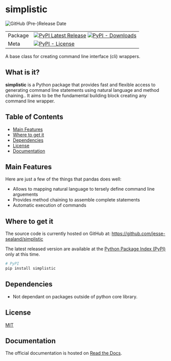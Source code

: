 # simplistic
![GitHub (Pre-)Release Date](https://img.shields.io/github/release-date-pre/jesse-sealand/simplistic)

| | |
| --- | --- |
| Package | [![PyPI Latest Release](https://img.shields.io/pypi/v/simplistic.svg)](https://pypi.org/project/simplistic/) [![PyPI - Downloads](https://img.shields.io/pypi/dm/simplistic)](https://pypi.org/project/simplistic/) |
| Meta | [![PyPI - License](https://img.shields.io/pypi/l/simplistic)](https://github.com/pandas-dev/pandas/blob/main/LICENSE)|

A base class for creating command line interface (cli) wrappers.

## What is it?

**simplistic** is a Python package that provides fast and flexible access to generating command line statements using natural language and method chaining.. It aims to be the fundamental building block creating any command line wrapper.

## Table of Contents

- [Main Features](#main-features)
- [Where to get it](#where-to-get-it)
- [Dependencies](#dependencies)
- [License](#license)
- [Documentation](#documentation)

## Main Features
Here are just a few of the things that pandas does well:

  - Allows to mapping natural language to tersely define command line arguements
  - Provides method chaining to assemble complete statements
  - Automatic execution of commands
    
## Where to get it
The source code is currently hosted on GitHub at:
https://github.com/jesse-sealand/simplistic

The latest released version are available at the [Python
Package Index (PyPI)](https://pypi.org/project/simplistic) only at this time.

```sh
# PyPI
pip install simplistic
```

## Dependencies
- Not dependant on packages outside of python core library.

## License
[MIT](LICENSE)

## Documentation
The official documentation is hosted on [Read the Docs](http://simplistic.readthedocs.io/).

